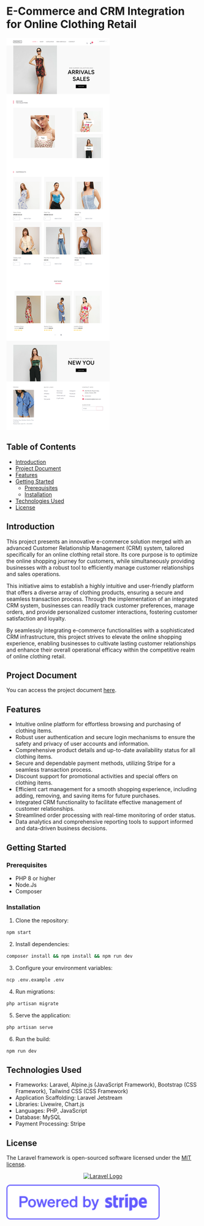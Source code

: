 <h1>E-Commerce and CRM Integration for Online Clothing Retail</h1>

<img src="public/admin/assets/images/ReadMe.png">

## Table of Contents
- [Introduction](#introduction)
- [Project Document](#document)
- [Features](#features)
- [Getting Started](#getting-started)
    - [Prerequisites](#prerequisites)
    - [Installation](#installation)
- [Technologies Used](#usage)
- [License](#license)

## Introduction <a name="introduction"></a>

This project presents an innovative e-commerce solution merged with an advanced Customer Relationship Management (CRM) system, tailored specifically for an online clothing retail store. Its core purpose is to optimize the online shopping journey for customers, while simultaneously providing businesses with a robust tool to efficiently manage customer relationships and sales operations.

This initiative aims to establish a highly intuitive and user-friendly platform that offers a diverse array of clothing products, ensuring a secure and seamless transaction process. Through the implementation of an integrated CRM system, businesses can readily track customer preferences, manage orders, and provide personalized customer interactions, fostering customer satisfaction and loyalty.

By seamlessly integrating e-commerce functionalities with a sophisticated CRM infrastructure, this project strives to elevate the online shopping experience, enabling businesses to cultivate lasting customer relationships and enhance their overall operational efficacy within the competitive realm of online clothing retail.

## Project Document <a name="document"><a/>

You can access the project document [here](Documents/SSP2-FinalReport-CB010303.pdf).

## Features <a name="features"></a>

- Intuitive online platform for effortless browsing and purchasing of clothing items.
- Robust user authentication and secure login mechanisms to ensure the safety and privacy of user accounts and information.
- Comprehensive product details and up-to-date availability status for all clothing items.
- Secure and dependable payment methods, utilizing Stripe for a seamless transaction process.
- Discount support for promotional activities and special offers on clothing items.
- Efficient cart management for a smooth shopping experience, including adding, removing, and saving items for future purchases.
- Integrated CRM functionality to facilitate effective management of customer relationships.
- Streamlined order processing with real-time monitoring of order status.
- Data analytics and comprehensive reporting tools to support informed and data-driven business decisions.

## Getting Started <a name="getting-started"></a>

### Prerequisites <a name="prerequisites"></a>

- PHP 8 or higher
- Node.Js
- Composer 

### Installation <a name="installation"></a>

1. Clone the repository:

```bash
npm start
```

2. Install dependencies:
   
```bash
composer install && npm install && npm run dev
```
   
3. Configure your environment variables:

```bash
ncp .env.example .env
```

4. Run migrations:

```bash
php artisan migrate
```

5. Serve the application:

```bash
php artisan serve
```

6. Run the build:

```bash
npm run dev
```


## Technologies Used <a name="usage"></a>

- Frameworks: Laravel, Alpine.js (JavaScript Framework), Bootstrap (CSS 
Framework), Tailwind CSS (CSS Framework) 
- Application Scaffolding: Laravel Jetstream 
- Libraries: Livewire, Chart.js
- Languages: PHP, JavaScript
- Database: MySQL
- Payment Processing: Stripe

## License <a name="license"></a>

The Laravel framework is open-sourced software licensed under the [MIT license](https://opensource.org/licenses/MIT).


<p align="center"><a href="https://laravel.com" target="_blank"><img src="https://raw.githubusercontent.com/laravel/art/master/logo-lockup/5%20SVG/2%20CMYK/1%20Full%20Color/laravel-logolockup-cmyk-red.svg" width="400" alt="Laravel Logo"></a></p>

<img src="public/admin/assets/images/StripeLogo.svg" width="400" alt="Stripe Logo">



